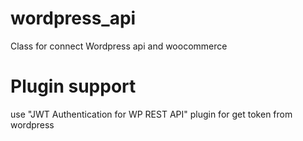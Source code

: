 # wordpress_api
Class for connect Wordpress api and woocommerce

# Plugin support
use "JWT Authentication for WP REST API" plugin for get token from wordpress
